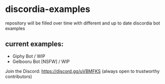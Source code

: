 # discordia-examples
repository will be filled over time with different and up to date discordia bot examples

current examples: 
-
  - Giphy Bot / WIP
  - Gelbooru Bot [NSFW] / WIP

Join the Discord: https://discord.gg/uVBMFKS
(always open to trustworthy contributors)
